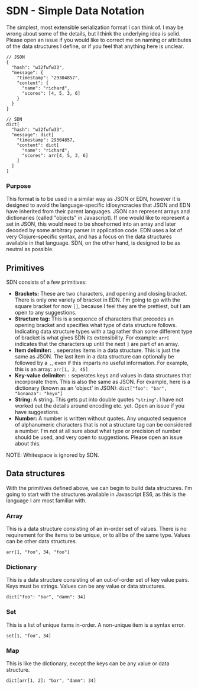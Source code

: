 # SDN - Simple Data Notation
The simplest, most extensible serialization format I can think of. I may be wrong about some of the details, but I think the underlying idea is solid. Please open an issue if you would like to correct me on naming or attributes of the data structures I define, or if you feel that anything here is unclear.

```
// JSON
{
  "hash": "w32fwfw33",
  "message": {
    "timestamp": "29304857",
    "content": {
      "name": "richard",
      "scores": [4, 5, 3, 6]
    }
  }
}

// SDN
dict[
  "hash": "w32fwfw33",
  "message": dict[
    "timestamp": 29304857,
    "content": dict[
      "name": "richard",
      "scores": arr[4, 5, 3, 6]
    ]
  ]
]
```

### Purpose
This format is to be used in a similar way as JSON or EDN, however it is designed to avoid the language-specific idiosyncracies that JSON and EDN have inherited from their parent languages. JSON can represent arrays and dictionaries (called "objects" in Javascript). If one would like to represent a set in JSON, this would need to be shoehorned into an array and later decoded by some arbitrary parser in application code. EDN uses a lot of very Clojure-specific syntax, and has a focus on the data structures available in that language. SDN, on the other hand, is designed to be as neutral as possible.

## Primitives
SDN consists of a few primitives:
- **Brackets:** These are two characters, and opening and closing bracket. There is only one variety of bracket in EDN. I'm going to go with the square bracket for now `[]`, because I feel they are the prettiest, but I am open to any suggestions.
- **Structure tag:** This is a sequence of characters that precedes an opening bracket and specifies what type of data structure follows. Indicating data structure types with a tag rather than some different type of bracket is what gives SDN its extensibility. For example: `arr[` indicates that the characters up until the next `]` are part of an array.
- **Item delimiter:** `,` seperates items in a data structure. This is just the same as JSON. The last item in a data structure can optionally be followed by a `,`, even if this imparts no useful information. For example, this is an array: `arr[1, 2, 45]`
- **Key-value delimiter:** `:` seperates keys and values in data structures that incorporate them. This is also the same as JSON. For example, here is a dictionary (known as an 'object' in JSON): `dict["foo": "bar", "bonanza": "heyo"]`
- **String:** A string. This gets put into double quotes `"string"`. I have not worked out the details around encoding etc. yet. Open an issue if you have suggestions.
- **Number:** A number is written without quotes. Any unquoted sequence of alphanumeric characters that is not a structure tag can be considered a number. I'm not at all sure about what type or precision of number should be used, and very open to suggestions. Please open an issue about this.

NOTE: Whitespace is ignored by SDN.

## Data structures
With the primitives defined above, we can begin to build data structures. I'm going to start with the structures available in Javascript ES6, as this is the language I am most familiar with.

### Array
This is a data structure consisting of an in-order set of values. There is no requirement for the items to be unique, or to all be of the same type. Values can be other data structures.

`arr[1, "foo", 34, "foo"]`

### Dictionary
This is a data structure consisting of an out-of-order set of key value pairs. Keys must be strings. Values can be any value or data structures.

`dict["foo": "bar", "damn": 34]`

### Set
This is a list of unique items in-order. A non-unique item is a syntax error.

`set[1, "foo", 34]`

### Map
This is like the dictionary, except the keys can be any value or data structure.

`dict[arr[1, 2]: "bar", "damn": 34]`
